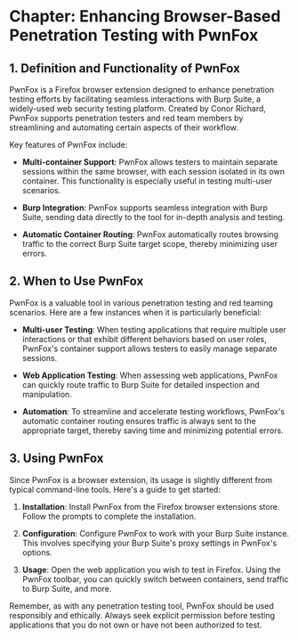 # Chapter: Enhancing Browser-Based Penetration Testing with PwnFox

## 1. Definition and Functionality of PwnFox

PwnFox is a Firefox browser extension designed to enhance penetration testing efforts by facilitating seamless interactions with Burp Suite, a widely-used web security testing platform. Created by Conor Richard, PwnFox supports penetration testers and red team members by streamlining and automating certain aspects of their workflow.

Key features of PwnFox include:

- **Multi-container Support**: PwnFox allows testers to maintain separate sessions within the same browser, with each session isolated in its own container. This functionality is especially useful in testing multi-user scenarios.

- **Burp Integration**: PwnFox supports seamless integration with Burp Suite, sending data directly to the tool for in-depth analysis and testing.

- **Automatic Container Routing**: PwnFox automatically routes browsing traffic to the correct Burp Suite target scope, thereby minimizing user errors.

## 2. When to Use PwnFox

PwnFox is a valuable tool in various penetration testing and red teaming scenarios. Here are a few instances when it is particularly beneficial:

- **Multi-user Testing**: When testing applications that require multiple user interactions or that exhibit different behaviors based on user roles, PwnFox's container support allows testers to easily manage separate sessions.

- **Web Application Testing**: When assessing web applications, PwnFox can quickly route traffic to Burp Suite for detailed inspection and manipulation.

- **Automation**: To streamline and accelerate testing workflows, PwnFox's automatic container routing ensures traffic is always sent to the appropriate target, thereby saving time and minimizing potential errors.

## 3. Using PwnFox

Since PwnFox is a browser extension, its usage is slightly different from typical command-line tools. Here's a guide to get started:

1. **Installation**: Install PwnFox from the Firefox browser extensions store. Follow the prompts to complete the installation.

2. **Configuration**: Configure PwnFox to work with your Burp Suite instance. This involves specifying your Burp Suite's proxy settings in PwnFox's options.

3. **Usage**: Open the web application you wish to test in Firefox. Using the PwnFox toolbar, you can quickly switch between containers, send traffic to Burp Suite, and more.

Remember, as with any penetration testing tool, PwnFox should be used responsibly and ethically. Always seek explicit permission before testing applications that you do not own or have not been authorized to test.